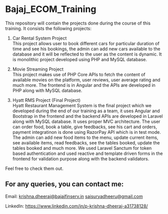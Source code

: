 # Bajaj_ECOM_Training
This repository will contain the projects done during the course of this training. It consists the following projects:

1. Car Rental System Project <br/>
This project allows user to book different cars for particular duration of time and see his bookings, the admin can add new cars available to the database
and it will be reflected to the user as the content is dynamic. It is monolithic project developed using PHP and MySQL database.

2. Movie Streaming Project<br/>
This project makes use of PHP Core APIs to fetch the content of available movies on the platform, user reviews, user average rating and much more.
The frontend is in Angular and the APIs are developed in PHP along with MySQL database.

3. Hyatt RMS Project (Final Project)<br/>
Hyatt Restaurant Management System is the final project which we developed during the end of our training as a team,
it uses Angular and Bootstrap in the frontend and the backend APIs are developed in Laravel along with MySQL database.
It uses proper MVC architecture. The user can order food, book a table, give feedbacks, see his cart and orders, payment integratinon is done using RazorPay API
which is in test mode. The admin can add new food items to the menu, update current items, see available items, read feedbacks, see the tables booked,
update the tables booked and much more. We used Laravel Sanctum for token based authentication and used reactive and template driven forms in the frontend
for validation purpose along with the backend validators.


Feel free to check them out.


## For any queries, you can contact me:

Email: <krishna.dheeraj@bajajfinserv.in> <saisuryadheeru@gmail.com> 

LinkedIn: https://www.linkedin.com/in/p-krishna-dheeraj-a31738128/
